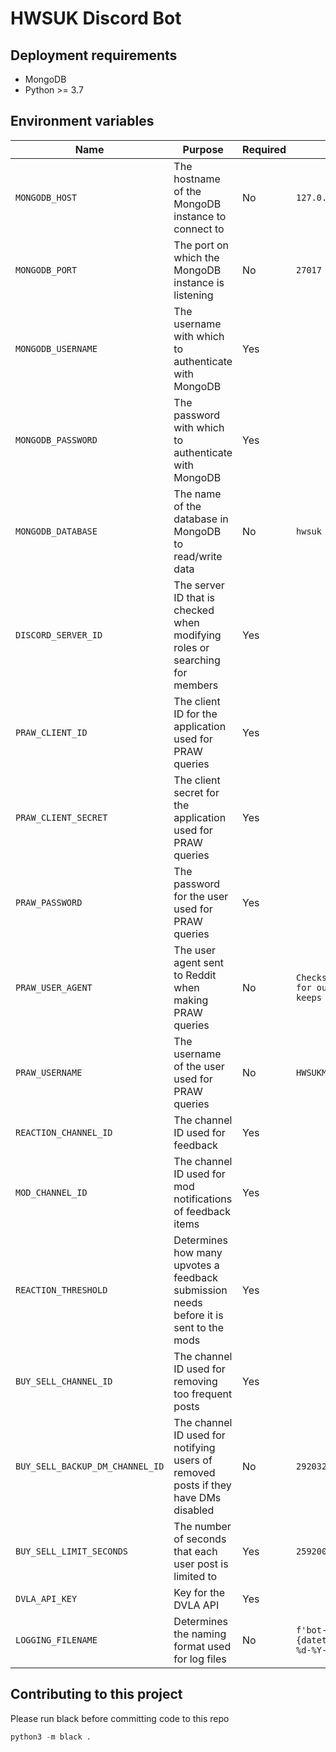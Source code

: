 # HWSUK Discord Bot

## Deployment requirements

- MongoDB
- Python >= 3.7

## Environment variables

| Name                            | Purpose                                                                               | Required | Default value                                                               |
| ------------------------------- | ------------------------------------------------------------------------------------- | -------- | --------------------------------------------------------------------------- |
| `MONGODB_HOST`                  | The hostname of the MongoDB instance to connect to                                    | No       | `127.0.0.1`                                                                 |
| `MONGODB_PORT`                  | The port on which the MongoDB instance is listening                                   | No       | `27017`                                                                     |
| `MONGODB_USERNAME`              | The username with which to authenticate with MongoDB                                  | Yes      |                                                                             |
| `MONGODB_PASSWORD`              | The password with which to authenticate with MongoDB                                  | Yes      |                                                                             |
| `MONGODB_DATABASE`              | The name of the database in MongoDB to read/write data                                | No       | `hwsuk`                                                                     |
| `DISCORD_SERVER_ID`             | The server ID that is checked when modifying roles or searching for members           | Yes      |                                                                             |
| `PRAW_CLIENT_ID`                | The client ID for the application used for PRAW queries                               | Yes      |                                                                             |
| `PRAW_CLIENT_SECRET`            | The client secret for the application used for PRAW queries                           | Yes      |                                                                             |
| `PRAW_PASSWORD`                 | The password for the user used for PRAW queries                                       | Yes      |                                                                             |
| `PRAW_USER_AGENT`               | The user agent sent to Reddit when making PRAW queries                                | No       | `Checks if users are banned for our synced discord and keeps flairs synced` |
| `PRAW_USERNAME`                 | The username of the user used for PRAW queries                                        | No       | `HWSUKMods`                                                                 |
| `REACTION_CHANNEL_ID`           | The channel ID used for feedback                                                      | Yes      |                                                                             |
| `MOD_CHANNEL_ID`                | The channel ID used for mod notifications of feedback items                           | Yes      |                                                                             |
| `REACTION_THRESHOLD`            | Determines how many upvotes a feedback submission needs before it is sent to the mods | Yes      |                                                                             |
| `BUY_SELL_CHANNEL_ID`           | The channel ID used for removing too frequent posts                                   | Yes      |                                                                             |
| `BUY_SELL_BACKUP_DM_CHANNEL_ID` | The channel ID used for notifying users of removed posts if they have DMs disabled    | No       | `292032782409007115`                                                        |
| `BUY_SELL_LIMIT_SECONDS`        | The number of seconds that each user post is limited to                               | Yes      | `259200`                                                                    |
| `DVLA_API_KEY`                  | Key for the DVLA API                                                                  | Yes      |                                                                             |
| `LOGGING_FILENAME`              | Determines the naming format used for log files                                       | No       | `f'bot-{datetime.now().strftime("%m-%d-%Y-%H%M%S")}.log'`                   |

## Contributing to this project

Please run black before committing code to this repo

```py
python3 -m black .
```
